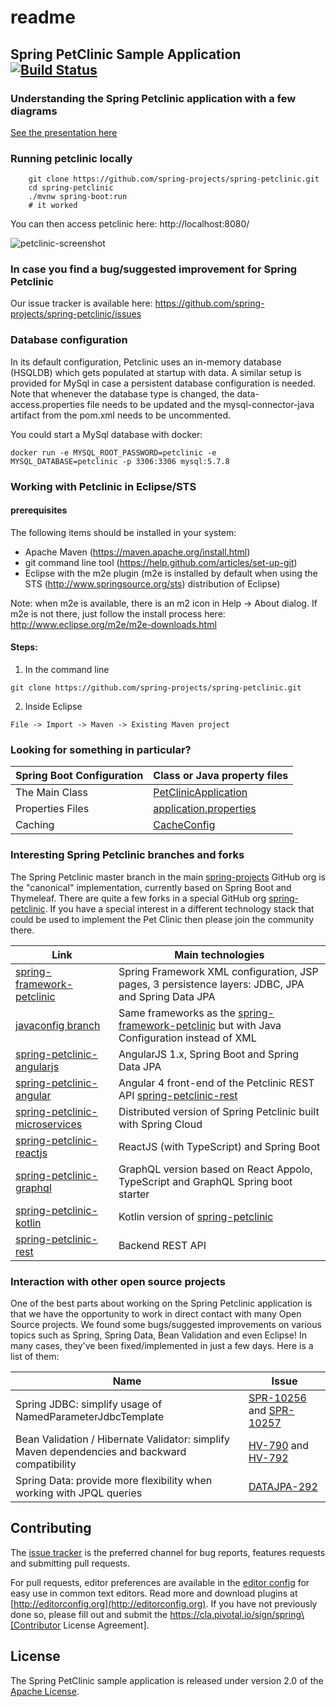 # readme

## Spring PetClinic Sample Application [![Build Status](https://travis-ci.org/spring-projects/spring-petclinic.png?branch=master)](https://travis-ci.org/spring-projects/spring-petclinic/)

### Understanding the Spring Petclinic application with a few diagrams

[See the presentation here](https://speakerdeck.com/michaelisvy/spring-petclinic-sample-application)

### Running petclinic locally

```
	git clone https://github.com/spring-projects/spring-petclinic.git
	cd spring-petclinic
	./mvnw spring-boot:run
	# it worked
```

You can then access petclinic here: http://localhost:8080/

![petclinic-screenshot](https://cloud.githubusercontent.com/assets/838318/19727082/2aee6d6c-9b8e-11e6-81fe-e889a5ddfded.png)

### In case you find a bug/suggested improvement for Spring Petclinic

Our issue tracker is available here: https://github.com/spring-projects/spring-petclinic/issues

### Database configuration

In its default configuration, Petclinic uses an in-memory database (HSQLDB) which gets populated at startup with data. A similar setup is provided for MySql in case a persistent database configuration is needed. Note that whenever the database type is changed, the data-access.properties file needs to be updated and the mysql-connector-java artifact from the pom.xml needs to be uncommented.

You could start a MySql database with docker:

```
docker run -e MYSQL_ROOT_PASSWORD=petclinic -e MYSQL_DATABASE=petclinic -p 3306:3306 mysql:5.7.8
```

### Working with Petclinic in Eclipse/STS

#### prerequisites

The following items should be installed in your system:

* Apache Maven (https://maven.apache.org/install.html)
* git command line tool (https://help.github.com/articles/set-up-git)
* Eclipse with the m2e plugin (m2e is installed by default when using the STS (http://www.springsource.org/sts) distribution of Eclipse)

Note: when m2e is available, there is an m2 icon in Help -> About dialog. If m2e is not there, just follow the install process here: http://www.eclipse.org/m2e/m2e-downloads.html

#### Steps:

1. In the command line

```
git clone https://github.com/spring-projects/spring-petclinic.git
```

2. Inside Eclipse

```
File -> Import -> Maven -> Existing Maven project
```

### Looking for something in particular?

| Spring Boot Configuration | Class or Java property files                                                                                                                                          |
| ------------------------- | --------------------------------------------------------------------------------------------------------------------------------------------------------------------- |
| The Main Class            | [PetClinicApplication](https://github.com/spring-projects/spring-petclinic/blob/master/src/main/java/org/springframework/samples/petclinic/PetClinicApplication.java) |
| Properties Files          | [application.properties](https://github.com/spring-projects/spring-petclinic/blob/master/src/main/resources)                                                          |
| Caching                   | [CacheConfig](https://github.com/spring-projects/spring-petclinic/blob/master/src/main/java/org/springframework/samples/petclinic/system/CacheConfig.java)            |

### Interesting Spring Petclinic branches and forks

The Spring Petclinic master branch in the main [spring-projects](https://github.com/spring-projects/spring-petclinic) GitHub org is the "canonical" implementation, currently based on Spring Boot and Thymeleaf. There are quite a few forks in a special GitHub org [spring-petclinic](https://github.com/spring-petclinic). If you have a special interest in a different technology stack that could be used to implement the Pet Clinic then please join the community there.

| Link                                                                                                 | Main technologies                                                                                                                                              |
| ---------------------------------------------------------------------------------------------------- | -------------------------------------------------------------------------------------------------------------------------------------------------------------- |
| [spring-framework-petclinic](https://github.com/spring-petclinic/spring-framework-petclinic)         | Spring Framework XML configuration, JSP pages, 3 persistence layers: JDBC, JPA and Spring Data JPA                                                             |
| [javaconfig branch](https://github.com/spring-petclinic/spring-framework-petclinic/tree/javaconfig)  | Same frameworks as the [spring-framework-petclinic](https://github.com/spring-petclinic/spring-framework-petclinic) but with Java Configuration instead of XML |
| [spring-petclinic-angularjs](https://github.com/spring-petclinic/spring-petclinic-angularjs)         | AngularJS 1.x, Spring Boot and Spring Data JPA                                                                                                                 |
| [spring-petclinic-angular](https://github.com/spring-petclinic/spring-petclinic-angular)             | Angular 4 front-end of the Petclinic REST API [spring-petclinic-rest](https://github.com/spring-petclinic/spring-petclinic-rest)                               |
| [spring-petclinic-microservices](https://github.com/spring-petclinic/spring-petclinic-microservices) | Distributed version of Spring Petclinic built with Spring Cloud                                                                                                |
| [spring-petclinic-reactjs](https://github.com/spring-petclinic/spring-petclinic-reactjs)             | ReactJS (with TypeScript) and Spring Boot                                                                                                                      |
| [spring-petclinic-graphql](https://github.com/spring-petclinic/spring-petclinic-graphql)             | GraphQL version based on React Appolo, TypeScript and GraphQL Spring boot starter                                                                              |
| [spring-petclinic-kotlin](https://github.com/spring-petclinic/spring-petclinic-kotlin)               | Kotlin version of [spring-petclinic](https://github.com/spring-projects/spring-petclinic)                                                                      |
| [spring-petclinic-rest](https://github.com/spring-petclinic/spring-petclinic-rest)                   | Backend REST API                                                                                                                                               |

### Interaction with other open source projects

One of the best parts about working on the Spring Petclinic application is that we have the opportunity to work in direct contact with many Open Source projects. We found some bugs/suggested improvements on various topics such as Spring, Spring Data, Bean Validation and even Eclipse! In many cases, they've been fixed/implemented in just a few days. Here is a list of them:

| Name                                                                                          | Issue                                                                                                                       |
| --------------------------------------------------------------------------------------------- | --------------------------------------------------------------------------------------------------------------------------- |
| Spring JDBC: simplify usage of NamedParameterJdbcTemplate                                     | [SPR-10256](https://jira.springsource.org/browse/SPR-10256) and [SPR-10257](https://jira.springsource.org/browse/SPR-10257) |
| Bean Validation / Hibernate Validator: simplify Maven dependencies and backward compatibility | [HV-790](https://hibernate.atlassian.net/browse/HV-790) and [HV-792](https://hibernate.atlassian.net/browse/HV-792)         |
| Spring Data: provide more flexibility when working with JPQL queries                          | [DATAJPA-292](https://jira.springsource.org/browse/DATAJPA-292)                                                             |

## Contributing

The [issue tracker](https://github.com/spring-projects/spring-petclinic/issues) is the preferred channel for bug reports, features requests and submitting pull requests.

For pull requests, editor preferences are available in the [editor config](.editorconfig/) for easy use in common text editors. Read more and download plugins at [http://editorconfig.org](http://editorconfig.org). If you have not previously done so, please fill out and submit the https://cla.pivotal.io/sign/spring\[Contributor License Agreement].

## License

The Spring PetClinic sample application is released under version 2.0 of the [Apache License](http://www.apache.org/licenses/LICENSE-2.0).
